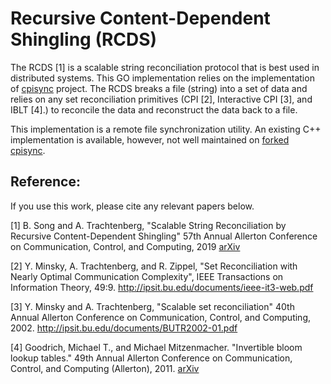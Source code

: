 # Recursive Content-Dependent Shingling (RCDS)
The RCDS [1] is a scalable string reconciliation protocol that is best used in distributed systems. This GO 
implementation relies on the implementation of [cpisync](https://github.com/trachten/cpisync) project. The RCDS 
breaks a file (string) into a set of data and relies on any set reconciliation primitives (CPI [2], Interactive 
CPI [3], and IBLT [4].) to reconcile the data and reconstruct the data back to a file. 

This implementation is a remote file synchronization utility. An existing C++ implementation is available, however, not 
well maintained on [forked cpisync](https://github.com/trachten/cpisync). 

## Reference:
If you use this work, please cite any relevant papers below.

[1] B. Song and A. Trachtenberg, "Scalable String Reconciliation by Recursive Content-Dependent Shingling"
      57th Annual Allerton Conference on Communication, Control, and Computing, 2019 
      [arXiv](https://arxiv.org/abs/1910.00536)  
 
[2] Y. Minsky, A. Trachtenberg, and R. Zippel,
     "Set Reconciliation with Nearly Optimal Communication Complexity",
     IEEE Transactions on Information Theory, 49:9.
     <http://ipsit.bu.edu/documents/ieee-it3-web.pdf>
     
[3] Y. Minsky and A. Trachtenberg,
     "Scalable set reconciliation"
     40th Annual Allerton Conference on Communication, Control, and Computing, 2002.
     <http://ipsit.bu.edu/documents/BUTR2002-01.pdf>
     

[4] Goodrich, Michael T., and Michael Mitzenmacher. "Invertible bloom lookup tables." 49th Annual Allerton Conference
 on Communication, Control, and Computing (Allerton), 2011. [arXiv](https://arxiv.org/abs/1101.2245)